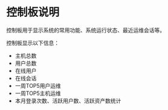 # 控制板说明

控制板用于显示系统的常用功能、系统运行状态、最近运维会话等。

控制板显示以下信息：
- 主机总数
- 用户总数
- 在线用户
- 在线会话
- 一周TOP5用户运维
- 一周TOP5主机运维
- 本月登录次数、活跃用户数、活跃资产数统计



